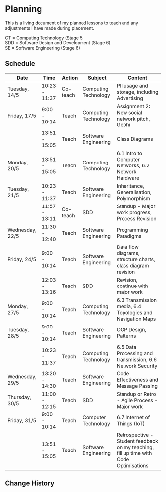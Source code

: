 # Planning

This is a living document of my planned lessons to teach and any adjustments I have made during placement.

CT = Computing Technology (Stage 5)<br>
SDD = Software Design and Development (Stage 6)<br>
SE = Software Engineering (Stage 6)

## Schedule

| Date            | Time          | Action   | Subject              | Content                                                                     |
| --------------- | ------------- | -------- | -------------------- | --------------------------------------------------------------------------- |
| Tuesday, 14/5   | 10:23 - 11:37 | Co-teach | Computing Technology | PII usage and storage, including Advertising                                |
| Friday, 17/5    | 9:00 - 10:14  | Teach    | Computing Technology | Assignment 2: New social network pitch, Gephi                               |
|                 | 13:51 - 15:05 | Teach    | Software Engineering | Class Diagrams                                                              |
| Monday, 20/5    | 13:51 - 15:05 | Teach    | Computing Technology | 6.1 Intro to Computer Networks, 6.2 Network Hardware                        |
| Tuesday, 21/5   | 10:23 - 11:37 | Teach    | Software Engineering | Inheritance, Generalisation, Polymorphism                                   |
|                 | 11:57 - 13:11 | Co-teach | SDD                  | Standup - Major work progress, Process Revision                             |
| Wednesday, 22/5 | 11:30 - 12:40 | Teach    | Software Engineering | Programming Paradigms                                                       |
| Friday, 24/5    | 9:00 - 10:14  | Teach    | Software Engineering | Data flow diagrams, structure charts, class diagram revision                |
|                 | 12:03 - 13:16 | Teach    | SDD                  | Revision, continue with major work                                          |
| Monday, 27/5    | 9:00 - 10:14  | Teach    | Computing Technology | 6.3 Transmission media, 6.4 Topologies and Navigation Maps                  |
| Tuesday, 28/5   | 9:00 - 10:14  | Teach    | Software Engineering | OOP Design, Patterns                                                        |
|                 | 10:23 - 11:37 | Teach    | Computing Technology | 6.5 Data Processing and transmission, 6.6 Network Security                  |
| Wednesday, 29/5 | 13:20 - 14:30 | Teach    | Software Engineering | Code Effectiveness and Message Passing                                      |
| Thursday, 30/5  | 11:00 - 12:15 | Teach    | SDD                  | Standup or Retro - Agile Process - Major work                               |
| Friday, 31/5    | 9:00 - 10:14  | Teach    | Computer Technology  | 6.7 Internet of Things (IoT)                                                |
|                 | 13:51 - 15:05 | Teach    | Software Engineering | Retrospective - Student feedback on my teaching, fill up time with Code Optimisations |

## Change History
